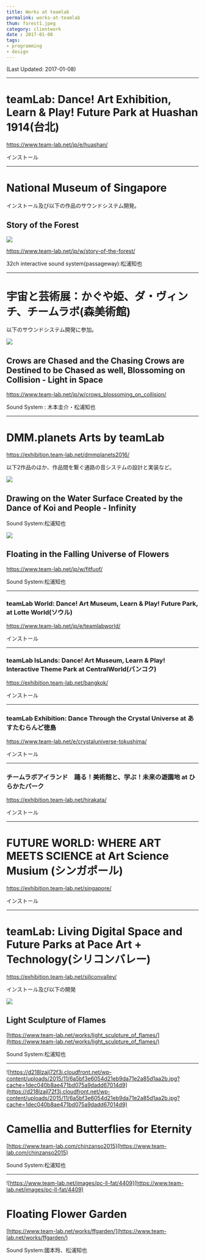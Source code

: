 ```yaml
---
title: Works at teamlab
permalink: works-at-teamlab
thum: forest1.jpeg
category: clientwork
date : 2017-01-08
tags:
- programming
- design
---
```


(Last Updated: 2017-01-08)

---

# teamLab: Dance! Art Exhibition, Learn & Play! Future Park at Huashan 1914(台北)

<https://www.team-lab.net/jp/e/huashan/>

インストール

---

# National Museum of Singapore

インストール及び以下の作品のサウンドシステム開発。

## Story of the Forest

![](forest2.jpeg)


<https://www.team-lab.net/jp/w/story-of-the-forest/>


32ch interactive sound system(passageway):松浦知也

---

# 宇宙と芸術展：かぐや姫、ダ・ヴィンチ、チームラボ(森美術館)

以下のサウンドシステム開発に参加。

![](crow_lightinspace.jpeg)


## Crows are Chased and the Chasing Crows are Destined to be Chased as well, Blossoming on Collision - Light in Space

<https://www.team-lab.net/jp/w/crows_blossoming_on_collision/>

Sound System : 木本圭介・松浦知也

---

# DMM.planets Arts by teamLab


<https://exhibition.team-lab.net/dmmplanets2016/>

以下2作品のほか、作品間を繋ぐ通路の音システムの設計と実装など。

![](koiandpeople.jpeg)

## Drawing on the Water Surface Created by the Dance of Koi and People - Infinity

Sound System:松浦知也



![](flower_universe.jpeg)

## Floating in the Falling Universe of Flowers

<https://www.team-lab.net/jp/w/fitfuof/>

Sound System:松浦知也


---

### teamLab World: Dance! Art Museum, Learn & Play! Future Park,  at Lotte World(ソウル)

<https://www.team-lab.net/jp/e/teamlabworld/>

インストール

---

### teamLab IsLands: Dance! Art Museum, Learn & Play! Interactive Theme Park at CentralWorld(バンコク)

<https://exhibition.team-lab.net/bangkok/>

インストール

---

### teamLab Exhibition: Dance Through the Crystal Universe at あすたむらんど徳島

<https://www.team-lab.net/e/crystaluniverse-tokushima/>

インストール

---

### チームラボアイランド　踊る！美術館と、学ぶ！未来の遊園地 at ひらかたパーク

<https://exhibition.team-lab.net/hirakata/>

インストール

---

# FUTURE WORLD: WHERE ART MEETS SCIENCE at Art Science Musium (シンガポール)


<https://exhibition.team-lab.net/singapore/>

インストール

---

# teamLab: Living Digital Space and Future Parks at Pace Art + Technology(シリコンバレー)

<https://exhibition.team-lab.net/siliconvalley/>

インストール及び以下の開発

![](light_flames.jpeg)


## Light Sculpture of Flames


[https://www.team-lab.net/works/light_sculpture_of_flames/](https://www.team-lab.net/works/light_sculpture_of_flames/)

Sound System:松浦知也

---

![https://d218lzajl72f3j.cloudfront.net/wp-content/uploads/2015/11/6a5bf3e6054d21eb9da71e2a85d1aa2b.jpg?cache=1dec040b8ae471bd075a9dadd67014d9](https://d218lzajl72f3j.cloudfront.net/wp-content/uploads/2015/11/6a5bf3e6054d21eb9da71e2a85d1aa2b.jpg?cache=1dec040b8ae471bd075a9dadd67014d9)

# Camellia and Butterflies for Eternity

[https://www.team-lab.com/chinzanso2015](https://www.team-lab.com/chinzanso2015)

Sound System:松浦知也

---

![https://www.team-lab.net/images/pc-ll-fat/4409](https://www.team-lab.net/images/pc-ll-fat/4409)

# Floating Flower Garden

[https://www.team-lab.net/works/ffgarden/](https://www.team-lab.net/works/ffgarden/)

Sound System:國本玲、松浦知也
